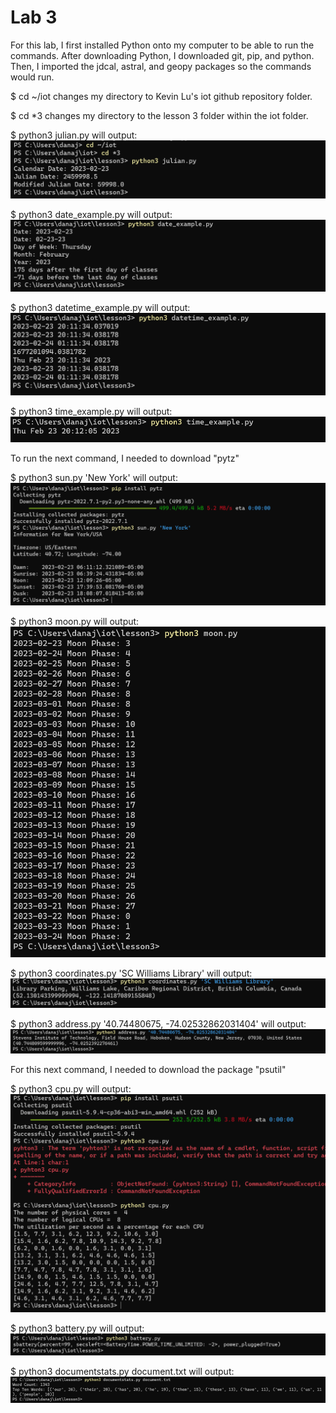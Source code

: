 # Lab 3

For this lab, I first installed Python onto my computer to be able to run the commands. 
After downloading Python, I downloaded git, pip, and python. 
Then, I imported the jdcal, astral, and geopy packages so the commands would run. 

$ cd ~/iot changes my directory to Kevin Lu's iot github repository folder.

$ cd *3 changes my directory to the lesson 3 folder within the iot folder.

$ python3 julian.py will output:
![Julian Image](julian.py.png)



$ python3 date_example.py will output:
![Date Example Image](date_example.py.png)


$ python3 datetime_example.py will output:
![Date Time Example Image](datetime_example.py.png)


$ python3 time_example.py will output:
![Time Example Image](time_example.png)


To run the next command, I needed to download "pytz"

$ python3 sun.py 'New York' will output:
![Sun Image](sun.py.png)



$ python3 moon.py will output:
![Moon image](moon.py.png)



$ python3 coordinates.py 'SC Williams Library' will output:
![Coordinates Image](coord.py.png)



$ python3 address.py '40.74480675, -74.02532862031404' will output:
![Address Image](address.py.png)



For this next command, I needed to download the package "psutil"

$ python3 cpu.py will output:
![Cpu Image](cpu.py.png)



$ python3 battery.py will output:
![Battery Image](battery.py.png)



$ python3 documentstats.py document.txt will output:
![Doc Image](documents.py.png)



